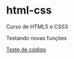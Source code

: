 # html-css
 Curso de HTML5 e CSS3

Testando novas funções

<a href="youtube.com.br">Teste de código</a>